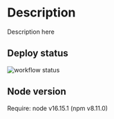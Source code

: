 # Description
Description here

## Deploy status
![workflow status](https://github.com/pablo-university/web-project/actions/workflows/deploy.yml/badge.svg)


## Node version
Require: node v16.15.1 (npm v8.11.0)